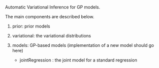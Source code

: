 Automatic Variational Inference for GP models.

The main components are described below.

1. prior: prior models

2. variational: the variational distributions

3. models: GP-based models (implementation of a new model should go here)
   - jointRegression : the joint model for a standard regression



